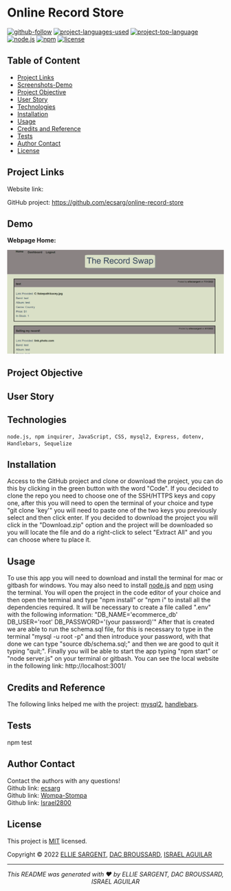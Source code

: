 # Online Record Store

[![github-follow](https://img.shields.io/github/followers/ecsarg?label=Follow&logoColor=blue&style=social)](https://github.com/ecsarg/online-record-store)
[![project-languages-used](https://img.shields.io/github/languages/count/ecsarg/online-record-store?color=important)](https://github.com/ecsarg/online-record-store)
[![project-top-language](https://img.shields.io/github/languages/top/ecsarg/online-record-store?color=orange)](https://github.com/ecsarg/online-record-store)
[![node.js](https://img.shields.io/node/v/c?color=orange)](https://nodejs.org/en/)
[![npm](https://img.shields.io/npm/v/npm?color=orange&logo=npm)](https://www.npmjs.com/package/inquirer)
[![license](https://img.shields.io/badge/License-MIT-brightgreen.svg)](https://choosealicense.com/licenses/mit/)

## Table of Content
* [ Project Links ](#Project-Links)
* [ Screenshots-Demo ](#Screenshots)
* [ Project Objective ](#Project-Objective)
* [ User Story ](#User-Story)
* [ Technologies ](#Technologies)
* [ Installation ](#Installation)
* [ Usage ](#Usage)
* [ Credits and Reference ](#Credits-and-Reference)
* [ Tests ](#Tests)
* [ Author Contact ](#Author-Contact)
* [ License ](#License)

##  Project Links
Website link:


GitHub project:
https://github.com/ecsarg/online-record-store


## Demo
**Webpage Home:**

![Screenshot of the webpage Home.](public/img/screenshot-1.png)


## Project Objective


## User Story


## Technologies 
```
node.js, npm inquirer, JavaScript, CSS, mysql2, Express, dotenv, Handlebars, Sequelize
```

## Installation
Access to the GitHub project and clone or download the project, you can do this by clicking in the green button with the word "Code". If you decided to clone the repo you need to choose one of the SSH/HTTPS keys and copy one, after this you will need to open the terminal of your choice and type "git clone 'key'" you will need to paste one of the two keys you previously select and then click enter. If you decided to download the project you will click in the "Download.zip" option and the project will be downloaded so you will locate the file and do a right-click to select "Extract All" and you can choose where tu place it.

## Usage 
To use this app you will need to download and install the terminal for mac or gitbash for windows. You may also need to install [node.js](https://nodejs.org/en/) and [npm](https://www.npmjs.com/) using the terminal. You will open the project in the code editor of your choice and then open the terminal and type "npm install" or "npm i" to install all the dependencies required. It will be necessary to create a file called ".env" with the following information: "DB_NAME='ecommerce_db' DB_USER='root' DB_PASSWORD='(your password)'" After that is created we are able to run the schema.sql file, for this is necessary to type in the terminal "mysql -u root -p" and then introduce your password, with that done we can type "source db/schema.sql;" and then we are good to quit it typing "quit;". Finally you will be able to start the app typing "npm start" or "node server.js" on your terminal or gitbash. You can see the local website in the following link: http://localhost:3001/

## Credits and Reference
The following links helped me with the project: [mysql2](https://github.com/sidorares/node-mysql2), [handlebars](https://handlebarsjs.com/api-reference/utilities.html#handlebars-utils-isempty-value).

## Tests
npm test

## Author Contact
Contact the authors with any questions!<br>
Github link: [ecsarg](https://github.com/ecsarg)<br>
Github link: [Wompa-Stompa](https://github.com/Wompa-Stompa)<br>
Github link: [Israel2800](https://github.com/israel2800)<br>

## License
This project is [MIT](https://choosealicense.com/licenses/mit/) licensed.<br />

Copyright © 2022 [ELLIE SARGENT](https://github.com/ecsarg), [DAC BROUSSARD](https://github.com/Wompa-Stompa), [ISRAEL AGUILAR](https://github.com/israel2800) 

<hr>
<p align='center'><i>
This README was generated with ❤️ by ELLIE SARGENT, DAC BROUSSARD, ISRAEL AGUILAR
</i></p>